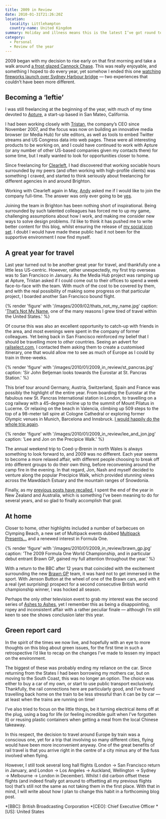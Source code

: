 ```yaml
---
title: 2009 in Review
date: 2010-01-31T21:26:20Z
location:
  locality: Littlehampton
  country-name: United Kingdom
summary: Holiday and illness means this is the latest I’ve got round to writing a yearly review. Whilst today is possibly the latest I can get away with such a post, I still think it’s important to reflect on the achievements of the previous twelve months.
category:
  - Personal
  - Review of the year
---
```

2009 began with my decision to rise early on that first morning and take a walk around [a frost glazed Cannock Chase][1]. This was really enjoyable, and something I hoped to do every year, yet somehow I ended this one [watching fireworks launch over Sydney Harbour bridge][2] — two experiences that couldn’t have been more different.

## Becoming a ‘leftie’

I was still freelancing at the beginning of the year, with much of my time devoted to [Apture][3], a start-up based in San Mateo, California.

I had been working closely with [Tristan][4], the company’s CEO since November 2007, and the focus was now on building an innovative media browser (or Media Hub) for site editors, as well as tools to embed Twitter streams and US Congress data into web pages. These were all interesting products to be working on, and I could have continued to work with Apture (or any number of other US-based companies given my contacts there) for some time, but I really wanted to look for opportunities closer to home.

Since freelancing for [Clearleft][5], I had discovered that working sociable hours surrounded by my peers (and often working with high-profile clients) was something I craved, and started to think seriously about freelancing for different agencies in and around Brighton.

Working with Clearleft again in May, [Andy][6] asked me if I would like to join the company full-time. The answer was only ever going to be [yes][7].

Joining the team in Brighton has been nothing short of inspirational. Being surrounded by such talented colleagues has forced me to up my game, challenging assumptions about how I work, and making me consider new ways to solve design problems. I’d like to think it has pushed me to write better content for this blog, whilst ensuring the release of [my social icon set][8]. I doubt I would have made these public had it not been for the supportive environment I now find myself.

## A great year for travel

Last year turned out to be another great year for travel, and thankfully one a little less US-centric. However, rather unexpectedly, my first trip overseas was to San Francisco in January. As the Media Hub project was ramping up at Apture, Tristan asked if I could come out to their offices to spend a week face-to-face with the team. With much of the cost to be covered by them, and with the real possibility of making some progress on that particular project, I boarded another San Francisco bound flight.

{% render 'figure' with '/images/2009/02/thats_not_my_name.jpg'
  caption: '[That’s Not My Name](/2009/02/thats_not_my_name), one of the many reasons I grew tired of travel within the United States.'
%}

Of course this was also an excellent opportunity to catch-up with friends in the area, and most evenings were spent in the company of former colleagues. Yet being back in San Francisco reinforced my belief that I should be travelling more to *other* countries. Seeing an advert for [railselect.com][9], I contacted them asking them to create a customised itinerary, one that would allow me to see as much of Europe as I could by train in three-weeks.

{% render 'figure' with '/images/2010/01/2009_in_review/st_pancras.jpg'
  caption: 'Sir John Betjeman looks towards the Eurostar at St. Pancras Station.'
%}

This brief tour around Germany, Austria, Switzerland, Spain and France was possibly the highlight of the entire year. From boarding the Eurostar at the fabulous new St. Pancras International station in London, to travelling on a cog railway with a 45-degree incline up to the summit of Mount Pilatus in Lucerne. Or relaxing on the beach in Valencia, climbing up 509 steps to the top of a 98-meter tall spire at Cologne Cathedral or exploring former Olympic venues in Munich, Barcelona and Innsbruck. [I would happily do the whole trip again][10].

{% render 'figure' with '/images/2010/01/2009_in_review/lee_and_jon.jpg'
  caption: 'Lee and Jon on the Precipice Walk.'
%}

The annual weekend trip to Coed-y-Brenin in north Wales is always something to look forward to, and 2009 was no different. Each year seems to become a more relaxed affair, with different people choosing to break off into different groups to do their own thing, before reconvening around the camp fire in the evening. In that regard, Jon, Nash and myself decided to venture along the popular Precipice Walk, which provided stunning views across the Mawddach Estuary and the mountain ranges of Snowdonia.

Finally, as my [previous posts have recalled][11], I spent the end of the year in New Zealand and Australia, which is something I’ve been meaning to do for several years, and so glad to finally accomplish that goal.

## At home

Closer to home, other highlights included a number of barbecues on Clymping Beach, a new set of Multipack events dubbed [Multipack Presents…][12] and a renewed interest in Formula One.

{% render 'figure' with '/images/2010/01/2009_in_review/brawn_gp.jpg'
  caption: 'The 2009 Formula One World Championship, and in particular debut entrant Brawn GP, gained my full attention throughout the year.'
%}

With a return to the BBC after 12 years that coincided with the excitement surrounding the new [Brawn GP][13] team, it was hard not to get immersed in the sport. With Jenson Button at the wheel of one of the Brawn cars, and with it a real (yet surprising) prospect for a second consecutive British world championship winner, I was hocked all season.

Perhaps the only other television event to grab my interest was the second series of [Ashes to Ashes][14], yet I remember this as being a disappointing, ropey and inconsistent affair with a rather peculiar finale — although I’m still keen to see the shows conclusion later this year.

## Green report card

In the spirit of the times we now live, and hopefully with an eye to more thoughts on this blog about green issues, for the first time in such a retrospective I’d like to recap on the changes I’ve made to lessen my impact on the environment.

The biggest of these was probably ending my reliance on the car. Since returning from the States I had been borrowing my mothers car, but on moving to the South Coast, this was no longer an option. The choice was either to buy a car of my own, or start to use public transport exclusively. Thankfully, the rail connections here are particularly good, and I’ve found travelling back home on the train to be less stressful than it can be by car — at least when the trains are running on time!

I’ve also tried to focus on the little things, be it turning electrical items off at the plug, using a bag for life (or feeling incredible guilt when I’ve forgotten it) or reusing plastic containers when getting a meal from the local Chinese takeaway.

In this respect, the decision to travel around Europe by train was a conscious one, yet for a trip that involving so many different cities, flying would have been more inconvenient anyway. One of the great benefits of rail travel is that you arrive right in the centre of a city minus any of the fuss involved when flying.

However, I still took several long hall flights (London → San Francisco return in January, and London → Los Angeles → Auckland, Wellington → Sydney → Melbourne → London in December). Whilst I did carbon offset these flights (and indeed finally got around to offsetting all my previous flights too) that’s still not the same as not taking them in the first place. With that in mind, I will write about how I plan to change this habit in a forthcoming blog post.

[1]: /2009/01/day_one
[2]: /2010/01/sydney
[3]: http://apture.com/
[4]: http://tristanharris.com/
[5]: https://clearleft.com/
[6]: https://clearleft.com/is/andybudd
[7]: /2009/06/clearleft
[8]: /2009/06/social_media_icons
[9]: http://railselect.com/
[10]: /2009/05/a_european_adventure
[11]: /2010/01/
[12]: http://multipack.co.uk/presents/
[13]: http://news.bbc.co.uk/sport1/hi/motorsport/formula_one/drivers_and_teams/7879039.stm
[14]: https://www.bbc.co.uk/ashestoashes/

*[BBC]: British Broadcasting Corporation
*[CEO]: Chief Executive Officer
*[US]: United States
